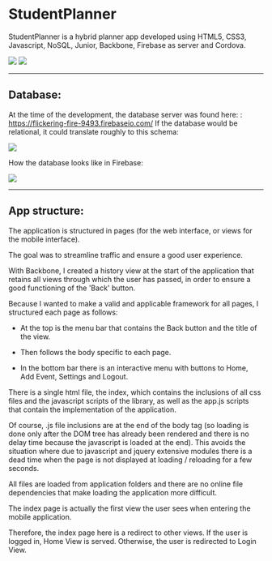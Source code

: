 # StudentPlanner

StudentPlanner is a hybrid planner app developed using HTML5, CSS3, Javascript, NoSQL, Junior, Backbone, Firebase as server and Cordova.

![]({{site.baseurl}}/https://farm5.staticflickr.com/4432/36084324053_46fa89a2de_z.jpg)
![]({{site.baseurl}}/https://farm5.staticflickr.com/4389/36084323953_1aa7990d8f_z.jpg)


-----------------------------------------------
## Database:
At the time of the development, the database server was found here: : https://flickering-fire-9493.firebaseio.com/
If the database would be relational, it could translate roughly to this schema:

![]({{site.baseurl}}//schema.png)

How the database looks like in Firebase:

![]({{site.baseurl}}//exemplu.png)


-----------------------------------------------
## App structure:
The application is structured in pages (for the web interface, or views for the mobile interface).

The goal was to streamline traffic and ensure a good user experience.

With Backbone, I created a history view at the start of the application that retains all views through which the user has passed, in order to ensure a good functioning of the 'Back' button.

Because I wanted to make a valid and applicable framework for all pages, I structured each page as follows:

- At the top is the menu bar that contains the Back button and the title of the view.

- Then follows the body specific to each page.

- In the bottom bar there is an interactive menu with buttons to Home, Add Event, Settings and Logout.

There is a single html file, the index, which contains the inclusions of all css files and the javascript scripts of the library, as well as the app.js scripts that contain the implementation of the application. 

Of course, .js file inclusions are at the end of the body tag (so loading is done only after the DOM tree has already been rendered and there is no delay time because the javascript is loaded at the end). This avoids the situation where due to javascript and jquery extensive modules there is a dead time when the page is not displayed at loading / reloading for a few seconds. 

All files are loaded from application folders and there are no online file dependencies that make loading the application more difficult.

The index page is actually the first view the user sees when entering the mobile application.

Therefore, the index page here is a redirect to other views. If the user is logged in, Home View is served. Otherwise, the user is redirected to Login View.


